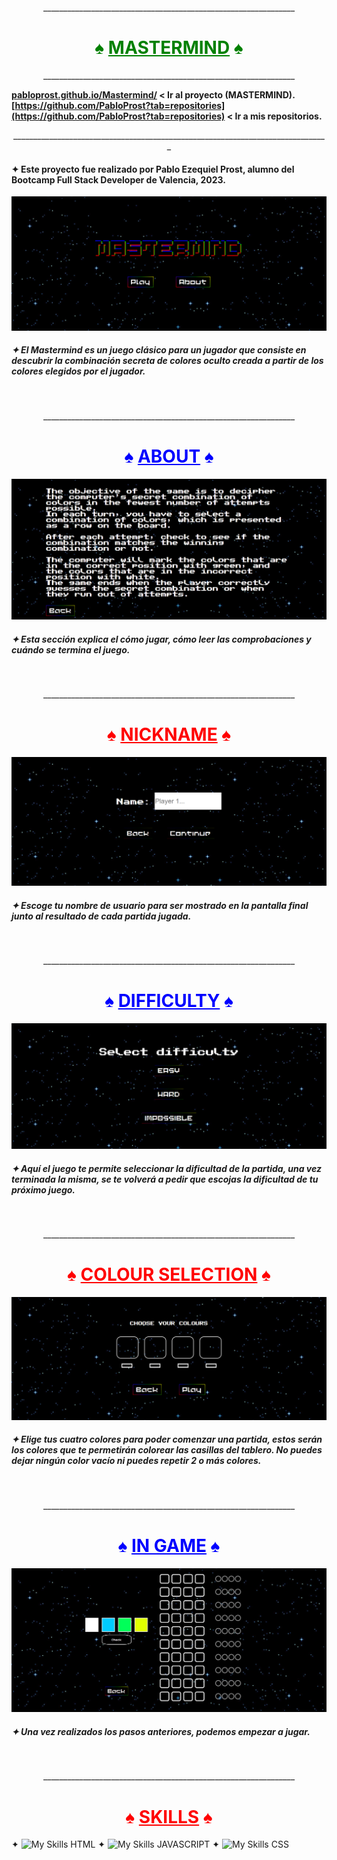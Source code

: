 <p align="center">_______________________________________________________________</p>
<h1 align= "center" style = "text; color: green; font-size: 2em;">♠️ <u>MASTERMIND</u> ♠️</h1>
<p align="center">_______________________________________________________________</p>

<strong>[pabloprost.github.io/Mastermind/](pabloprost.github.io/Mastermind/) < Ir al proyecto (MASTERMIND).</strong></br>
<strong>[https://github.com/PabloProst?tab=repositories](https://github.com/PabloProst?tab=repositories) < Ir a mis repositorios. </strong>

<p align="center">_______________________________________________________________________________</p>

<h4>✦ Este proyecto fue realizado por Pablo Ezequiel Prost, alumno del Bootcamp Full Stack Developer de Valencia, 2023.</h4>

![MAIN PAGE](img/mainpage.png)
##### ✦ El Mastermind es un juego clásico para un jugador que consiste en descubrir la combinación secreta de colores oculto creada a partir de los colores elegidos por el jugador.
</br>
<p align="center">_______________________________________________________________</p>
<h1 align= "center" style = "text; color: blue; font-size: 2em;">♠️ <u>ABOUT</u> ♠️</h1>

![ABOUT](img/about.png)

##### ✦ Esta sección explica el cómo jugar, cómo leer las comprobaciones y cuándo se termina el juego.
</br>
<p align="center">_______________________________________________________________</p>

<h1 align= "center" style = "text; color: red; font-size: 2em;">♠️ <u>NICKNAME</u> ♠️</h1>

![NICKNAME](img/nickname.png)

##### ✦ Escoge tu nombre de usuario para ser mostrado en la pantalla final junto al resultado de cada partida jugada.
</br>
<p align="center">_______________________________________________________________</p>

<h1 align= "center" style = "text; color: blue; font-size: 2em;">♠️ <u>DIFFICULTY</u> ♠️</h1>

![DIFFICULTY](img/difficulty.png)

##### ✦ Aquí el juego te permite seleccionar la dificultad de la partida, una vez terminada la misma, se te volverá a pedir que escojas la dificultad de tu próximo juego.
</br>

<p align="center">_______________________________________________________________</p>

<h1 align= "center" style = "text; color: red; font-size: 2em;">♠️ <u>COLOUR SELECTION</u> ♠️</h1>

![COLOURSELECTION](img/colourselection.png)

##### ✦ Elige tus cuatro colores para poder comenzar una partida, estos serán los colores que te permetirán colorear las casillas del tablero. No puedes dejar ningún color vacío ni puedes repetir 2 o más colores.
</br>
<p align="center">_______________________________________________________________</p>

<h1 align= "center" style = "text; color: blue; font-size: 2em;">♠️ <u>IN GAME</u> ♠️</h1>

![EASYMODE](img/easymode.png)

##### ✦ Una vez realizados los pasos anteriores, podemos empezar a jugar.
</br>
<p align="center">_______________________________________________________________</p>



<h1 align= "center" style = "text; color: red; font-size: 2em;">♠️ <u>SKILLS</u> ♠️</h1>


✦ ![My Skills](https://skills.thijs.gg/icons?i=html) HTML
✦ ![My Skills](https://skills.thijs.gg/icons?i=js) JAVASCRIPT
✦ ![My Skills](https://skills.thijs.gg/icons?i=css) CSS
